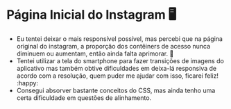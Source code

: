 # Página Inicial do Instagram :desktop_computer:

- Eu tentei deixar o mais responsível possível, mas percebi que na página original do instagram, a proporção dos contêiners de acesso nunca diminuem ou aumentam, então ainda falta aprimorar. :thinking:
- Tentei utilizar a tela do smartphone para fazer transições de imagens do aplicativo mas também obtive dificuldades em deixa-lá responsiva de acordo com a resolução, quem puder me ajudar com isso, ficarei feliz! :happy:
- Consegui absorver bastante conceitos do CSS, mas ainda tenho uma certa dificuldade em questões de alinhamento.